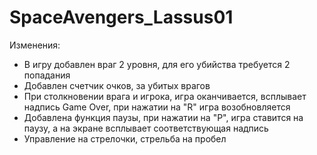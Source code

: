 # SpaceAvengers_Lassus01
Изменения:
  - В игру добавлен враг 2 уровня, для его убийства требуется 2 попадания
  - Добавлен счетчик очков, за убитых врагов
  - При столкновении врага и игрока, игра оканчивается, всплывает надпись Game Over, при нажатии на "R" игра возобновляется
  - Добавлена функция паузы, при нажатии на "P", игра ставится на паузу, а на экране всплывает соответствующая надпись
  - Управление на стрелочки, стрельба на пробел

